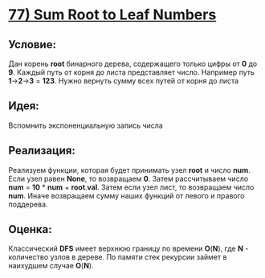 # [**77) Sum Root to Leaf Numbers**](https://leetcode.com/problems/sum-root-to-leaf-numbers/description/)

## **Условие:**

Дан корень **root** бинарного дерева, содержащего только цифры от **0** до **9**. Каждый путь от корня до листа представляет число. Например путь **1**->**2**->**3** = **123**. Нужно вернуть сумму всех путей от корня до листа

## **Идея:**

Вспомнить экспоненциальную запись числа

## **Реализация:**

Реализуем функции, которая будет принимать узел **root** и число **num**. Если узел равен **None**, то возвращаем **0**. Затем рассчитываем число **num** = **10** * **num** + **root**.**val**. Затем если узел лист, то возвращаем число **num**. Иначе возвращаем сумму наших функций от левого и правого поддерева.



## **Оценка:**

Классический **DFS** имеет верхнюю границу по времени **O**(**N**), где **N** - количество узлов в дереве. По памяти стек рекурсии займет в наихудшем случае **O**(**N**).

